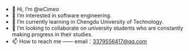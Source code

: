 - 👋 Hi, I’m @wCimeo
- 👀 I’m interested in software engineering.
- 🌱 I’m currently learning in Chengdu University of Technology.
- 💞️ I’m looking to collaborate on university students who are constantly making progress in their studies.
- 📫 How to reach me —— email：3379556417@qq.com


<!---
wCimeo/wCimeo is a ✨ special ✨ repository because its `README.md` (this file) appears on your GitHub profile.
You can click the Preview link to take a look at your changes.
--->
